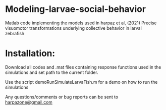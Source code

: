 # Modeling-larvae-social-behavior
Matlab code implementing the models used in harpaz et al, (2021) Precise visuomotor transformations underlying collective behavior in larval zebrafish



# Installation:
Download all codes and .mat files containing response functions used in the simulations and set path to the current folder.


Use the script demoRunSimulateLarvaFish.m for a demo on how to run the simulations

Any questions/comments or bug reports can be sent to harpazone@gmail.com
